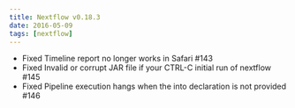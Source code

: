```yaml
---
title: Nextflow v0.18.3
date: 2016-05-09
tags: [nextflow]
---
```


- Fixed Timeline report no longer works in Safari #143
- Fixed Invalid or corrupt JAR file if your CTRL-C initial run of nextflow #145
- Fixed Pipeline execution hangs when the into declaration is not provided #146

